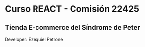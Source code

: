 # Curso REACT - Comisión 22425

## Tienda E-commerce del Síndrome de Peter

Developer: Ezequiel Petrone